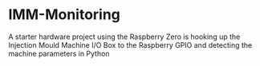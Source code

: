 # IMM-Monitoring
A starter hardware project using the Raspberry Zero is hooking up the Injection Mould Machine I/O Box to the Raspberry GPIO and detecting the machine parameters in Python
